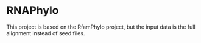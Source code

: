 # RNAPhylo
This project is based on the RfamPhylo project, but the input data is the full alignment instead of seed files.
